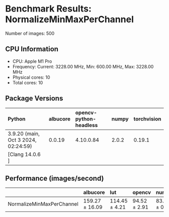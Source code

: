# Benchmark Results: NormalizeMinMaxPerChannel

Number of images: 500

## CPU Information

- CPU: Apple M1 Pro
- Frequency: Current: 3228.00 MHz, Min: 600.00 MHz, Max: 3228.00 MHz
- Physical cores: 10
- Total cores: 10

## Package Versions

| Python                                | albucore   | opencv-python-headless   | numpy   | torchvision   |
|:--------------------------------------|:-----------|:-------------------------|:--------|:--------------|
| 3.9.20 (main, Oct  3 2024, 02:24:59)  | 0.0.19     | 4.10.0.84                | 2.0.2   | 0.19.1        |
| [Clang 14.0.6 ]                       |            |                          |         |               |

## Performance (images/second)

|                           | albucore       | lut           | opencv       | numpy        | simsimd   |
|:--------------------------|:---------------|:--------------|:-------------|:-------------|:----------|
| NormalizeMinMaxPerChannel | 159.27 ± 16.09 | 114.45 ± 4.21 | 94.52 ± 2.91 | 83.62 ± 0.88 | N/A       |
